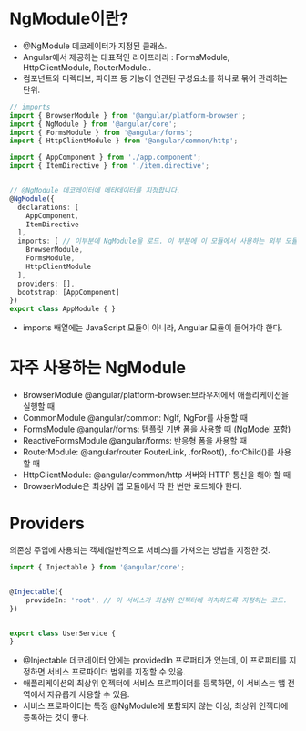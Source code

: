# NgModule이란?
- @NgModule 데코레이터가 지정된 클래스.
- Angular에서 제공하는 대표적인 라이프러리 : FormsModule, HttpClientModule, RouterModule..
- 컴포넌트와 디렉티브, 파이프 등 기능이 연관된 구성요소를 하나로 묶어 관리하는 단위.

```ts
// imports
import { BrowserModule } from '@angular/platform-browser';
import { NgModule } from '@angular/core';
import { FormsModule } from '@angular/forms';
import { HttpClientModule } from '@angular/common/http';

import { AppComponent } from './app.component';
import { ItemDirective } from './item.directive';


// @NgModule 데코레이터에 메타데이터를 지정합니다.
@NgModule({
  declarations: [
    AppComponent,
    ItemDirective
  ],
  imports: [ // 이부분에 NgModule을 로드. 이 부분에 이 모듈에서 사용하는 외부 모듈을 여기에 등록한다.
    BrowserModule,
    FormsModule,
    HttpClientModule
  ],
  providers: [],
  bootstrap: [AppComponent]
})
export class AppModule { }
```

- imports 배열에는 JavaScript 모듈이 아니라, Angular 모듈이 들어가야 한다.


# 자주 사용하는 NgModule
- BrowserModule	@angular/platform-browser:브라우저에서 애플리케이션을 실행할 때
- CommonModule	@angular/common:	NgIf, NgFor를 사용할 때
- FormsModule	@angular/forms:	템플릿 기반 폼을 사용할 때 (NgModel 포함)
- ReactiveFormsModule	@angular/forms:	반응형 폼을 사용할 때
- RouterModule:	@angular/router	RouterLink, .forRoot(), .forChild()를 사용할 때
- HttpClientModule:	@angular/common/http	서버와 HTTP 통신을 해야 할 때
- BrowserModule은 최상위 앱 모듈에서 딱 한 번만 로드해야 한다.

# Providers
의존성 주입에 사용되는 객체(일반적으로 서비스)를 가져오는 방법을 지정한 것. 

```ts
import { Injectable } from '@angular/core';


@Injectable({
	provideIn: 'root', // 이 서비스가 최상위 인젝터에 위치하도록 지정하는 코드.
})


export class UserService {
}
``` 

- @Injectable 데코레이터 안에는 providedIn 프로퍼티가 있는데, 이 프로퍼티를 지정하면 서비스 프로파이더 범위를 지정할 수 있음. 
- 애플리케이션의 최상위 인젝터에 서비스 프로파이더를 등록하면, 이 서비스는 앱 전역에서 자유롭게 사용할 수 있음.
- 서비스 프로파이더는 특정 @NgModule에 포함되지 않는 이상, 최상위 인젝터에 등록하는 것이 좋다.
